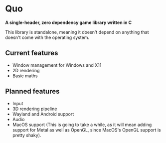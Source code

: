 # Quo

**A single-header, zero dependency game library written in C**

This library is standalone, meaning it doesn't depend on anything that doesn't come with the operating system.

## Current features
 - Window management for Windows and X11
 - 2D rendering
 - Basic maths

## Planned features
 - Input
 - 3D rendering pipeline
 - Wayland and Android support
 - Audio
 - MacOS support (This is going to take a while, as it will mean adding support for Metal as well as OpenGL, since MacOS's OpenGL support is pretty shaky).
